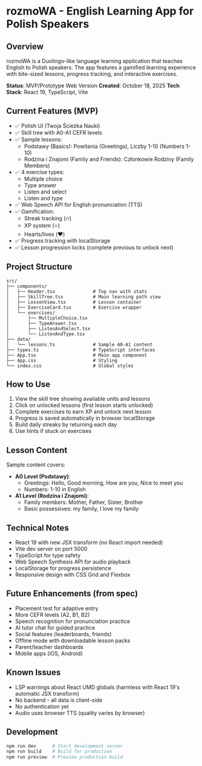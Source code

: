# rozmoWA - English Learning App for Polish Speakers

## Overview
rozmoWA is a Duolingo-like language learning application that teaches English to Polish speakers. The app features a gamified learning experience with bite-sized lessons, progress tracking, and interactive exercises.

**Status**: MVP/Prototype Web Version
**Created**: October 18, 2025
**Tech Stack**: React 19, TypeScript, Vite

## Current Features (MVP)
- ✅ Polish UI (Twoja Ścieżka Nauki)
- ✅ Skill tree with A0-A1 CEFR levels
- ✅ Sample lessons:
  - Podstawy (Basics): Powitania (Greetings), Liczby 1-10 (Numbers 1-10)
  - Rodzina i Znajomi (Family and Friends): Członkowie Rodziny (Family Members)
- ✅ 4 exercise types:
  - Multiple choice
  - Type answer
  - Listen and select
  - Listen and type
- ✅ Web Speech API for English pronunciation (TTS)
- ✅ Gamification:
  - Streak tracking (🔥)
  - XP system (⭐)
  - Hearts/lives (❤️)
- ✅ Progress tracking with localStorage
- ✅ Lesson progression locks (complete previous to unlock next)

## Project Structure
```
src/
├── components/
│   ├── Header.tsx              # Top nav with stats
│   ├── SkillTree.tsx           # Main learning path view
│   ├── LessonView.tsx          # Lesson container
│   ├── ExerciseCard.tsx        # Exercise wrapper
│   └── exercises/
│       ├── MultipleChoice.tsx
│       ├── TypeAnswer.tsx
│       ├── ListenAndSelect.tsx
│       └── ListenAndType.tsx
├── data/
│   └── lessons.ts              # Sample A0-A1 content
├── types.ts                    # TypeScript interfaces
├── App.tsx                     # Main app component
├── App.css                     # Styling
└── index.css                   # Global styles
```

## How to Use
1. View the skill tree showing available units and lessons
2. Click on unlocked lessons (first lesson starts unlocked)
3. Complete exercises to earn XP and unlock next lesson
4. Progress is saved automatically in browser localStorage
5. Build daily streaks by returning each day
6. Use hints if stuck on exercises

## Lesson Content
Sample content covers:
- **A0 Level (Podstawy)**:
  - Greetings: Hello, Good morning, How are you, Nice to meet you
  - Numbers: 1-10 in English
- **A1 Level (Rodzina i Znajomi)**:
  - Family members: Mother, Father, Sister, Brother
  - Basic possessives: my family, I love my family

## Technical Notes
- React 19 with new JSX transform (no React import needed)
- Vite dev server on port 5000
- TypeScript for type safety
- Web Speech Synthesis API for audio playback
- LocalStorage for progress persistence
- Responsive design with CSS Grid and Flexbox

## Future Enhancements (from spec)
- Placement test for adaptive entry
- More CEFR levels (A2, B1, B2)
- Speech recognition for pronunciation practice
- AI tutor chat for guided practice
- Social features (leaderboards, friends)
- Offline mode with downloadable lesson packs
- Parent/teacher dashboards
- Mobile apps (iOS, Android)

## Known Issues
- LSP warnings about React UMD globals (harmless with React 19's automatic JSX transform)
- No backend - all data is client-side
- No authentication yet
- Audio uses browser TTS (quality varies by browser)

## Development
```bash
npm run dev      # Start development server
npm run build    # Build for production
npm run preview  # Preview production build
```
